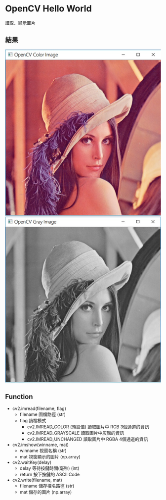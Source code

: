 # OpenCV Hello World

讀取、顯示圖片

## 結果
  ![color](https://github.com/ZWhitey/opencv-python-example/blob/master/helloworld/img/color.jpg)
  ![gary](https://github.com/ZWhitey/opencv-python-example/blob/master/helloworld/img/gary.jpg)


## Function
* cv2.imread(filename, flag)
  * filename 圖檔路徑 (str)
  * flag 讀檔模式
    * cv2.IMREAD_COLOR (預設值) 讀取圖片中 RGB 3個通道的資訊
    * cv2.IMREAD_GRAYSCALE 讀取圖片中灰階的資訊
    * cv2.IMREAD_UNCHANGED 讀取圖片中 RGBA 4個通道的資訊
* cv2.imshow(winname, mat)
  * winname 視窗名稱 (str)
  * mat 視窗顯示的圖片 (np.array)
* cv2.waitKey(delay)
  * delay 等待按鍵時間(毫秒) (int)
  * return 按下按鍵的 ASCII Code
* cv2.write(filename, mat)
  * filename 儲存檔名路徑 (str)
  * mat 儲存的圖片 (np.array)
